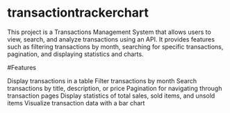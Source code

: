 # transactiontrackerchart
This project is a Transactions Management System that allows users to view, search, and analyze transactions using an API. It provides features such as filtering transactions by month, searching for specific transactions, pagination, and displaying statistics and charts.


#Features

Display transactions in a table
Filter transactions by month
Search transactions by title, description, or price
Pagination for navigating through transaction pages
Display statistics of total sales, sold items, and unsold items
Visualize transaction data with a bar chart



